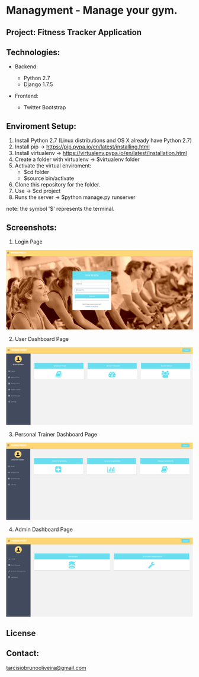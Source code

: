 # Managyment - Manage your gym.

Project: Fitness Tracker Application
------------

Technologies:
------------
  - Backend:
    - Python 2.7
    - Django 1.7.5
  
  - Frontend:
    - Twitter Bootstrap
    
Enviroment Setup:
------------
  1. Install Python 2.7 (Linux distributions and OS X already have Python 2.7)
  2. Install pip -> https://pip.pypa.io/en/latest/installing.html
  3. Install virtualenv -> https://virtualenv.pypa.io/en/latest/installation.html
  4. Create a folder with virtualenv -> $virtualenv folder
  5. Activate the virtual enviroment: 
      - $cd folder
      - $source bin/activate
  6. Clone this repository for the folder.
  7. Use -> $cd project
  8. Runs the server -> $python manage.py runserver

note: the symbol '$' represents the terminal.

Screenshots:
------------
  1. Login Page
  
![alt text](screenshots/login.png "Login page")

  2. User Dashboard Page
  
![alt text](screenshots/normal-user.png "User Dashboard Page")

  3. Personal Trainer Dashboard Page
  
![alt text](screenshots/personal-trainer.png "Personal Trainer Dashboard Page")

  4. Admin Dashboard Page
  
![alt text](screenshots/admin.png "Admin Dashboard Page")

License
------------

Contact:
------------

tarcisiobrunooliveira@gmail.com


